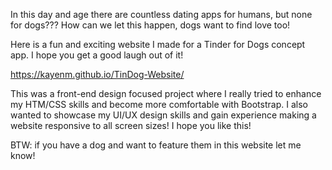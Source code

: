 In this day and age there are countless dating apps for humans, but none for dogs??? How can we let this happen, dogs want to find love too!

Here is a fun and exciting website I made for a Tinder for Dogs concept app. I hope you get a good laugh out of it!

https://kayenm.github.io/TinDog-Website/

This was a front-end design focused project where I really tried to enhance my HTM/CSS skills and become more comfortable with Bootstrap. I also wanted to showcase my UI/UX design skills and gain experience making a website responsive to all screen sizes! I hope you like this!

BTW: if you have a dog and want to feature them in this website let me know!
